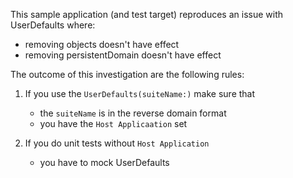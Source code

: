 This sample application (and test target) reproduces an issue with UserDefaults where:

* removing objects doesn't have effect
* removing persistentDomain doesn't have effect

The outcome of this investigation are the following rules:

1. If you use the `UserDefaults(suiteName:)` make sure that   
   * the `suiteName` is in the reverse domain format
   * you have the  `Host Applicaation` set

2. If you do unit tests without `Host Application`   
   * you have to mock UserDefaults
